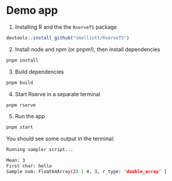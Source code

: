 # Demo app

1. Installing R and the the `RserveTS` package

```r
devtools::install_github("tmelliott/RserveTS")
```

2. Install node and npm (or pnpm!), then install dependencies

```bash
pnpm install
```

3. Build dependencies

```bash
pnpm build
```

4. Start Rserve in a separate terminal

```bash
pnpm rserve
```

5. Run the app

```bash
pnpm start
```

You should see some output in the terminal:

```bash
Running sampler script...

Mean: 3
First char: hello
Sample num: Float64Array(2) [ 4, 3, r_type: 'double_array' ]
```
